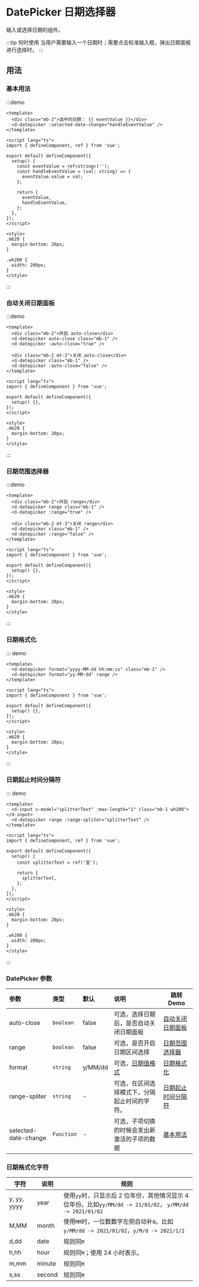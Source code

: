 # DatePicker 日期选择器

输入或选择日期的组件。

:::tip 何时使用
当用户需要输入一个日期时；需要点击标准输入框，弹出日期面板进行选择时。
:::

## 用法

### 基本用法

:::demo

```vue
<template>
  <div class="mb-2">选中的日期： {{ eventValue }}</div>
  <d-datepicker :selected-date-change="handleEventValue" />
</template>

<script lang="ts">
import { defineComponent, ref } from 'vue';

export default defineComponent({
  setup() {
    const eventValue = ref<string>('');
    const handleEventValue = (val: string) => {
      eventValue.value = val;
    };

    return {
      eventValue,
      handleEventValue,
    };
  },
});
</script>

<style>
.mb20 {
  margin-bottom: 20px;
}

.wh200 {
  width: 200px;
}
</style>
```

:::

### 自动关闭日期面板

:::demo

```vue
<template>
  <div class="mb-2">开启 auto-close</div>
  <d-datepicker auto-close class="mb-1" />
  <d-datepicker :auto-close="true" />

  <div class="mb-2 mt-3">关闭 auto-close</div>
  <d-datepicker class="mb-1" />
  <d-datepicker :auto-close="false" />
</template>

<script lang="ts">
import { defineComponent } from 'vue';

export default defineComponent({
  setup() {},
});
</script>

<style>
.mb20 {
  margin-bottom: 20px;
}
</style>
```

:::

### 日期范围选择器

:::demo

```vue
<template>
  <div class="mb-2">开启 range</div>
  <d-datepicker range class="mb-1" />
  <d-datepicker :range="true" />

  <div class="mb-2 mt-3">关闭 range</div>
  <d-datepicker class="mb-1" />
  <d-datepicker :range="false" />
</template>

<script lang="ts">
import { defineComponent } from 'vue';

export default defineComponent({
  setup() {},
});
</script>

<style>
.mb20 {
  margin-bottom: 20px;
}
</style>
```

:::

### 日期格式化

::: demo

```vue
<template>
  <d-datepicker format="yyyy-MM-dd hh:mm:ss" class="mb-1" />
  <d-datepicker format="yy-MM-dd" range />
</template>

<script lang="ts">
import { defineComponent } from 'vue';

export default defineComponent({
  setup() {},
});
</script>

<style>
.mb20 {
  margin-bottom: 20px;
}
</style>
```

:::

### 日期起止时间分隔符

::: demo

```vue
<template>
  <d-input v-model="splitterText" :max-length="1" class="mb-1 wh200"></d-input>
  <d-datepicker range :range-spliter="splitterText" />
</template>

<script lang="ts">
import { defineComponent, ref } from 'vue';

export default defineComponent({
  setup() {
    const splitterText = ref('至');

    return {
      splitterText,
    };
  },
});
</script>

<style>
.mb20 {
  margin-bottom: 20px;
}

.wh200 {
  width: 200px;
}
</style>
```

:::

### DatePicker 参数

| 参数                 | 类型       | 默认    | 说明                                         | 跳转 Demo                                 |
| :------------------- | :--------- | :------ | :------------------------------------------- | ----------------------------------------- |
| auto-close           | `boolean`  | false   | 可选，选择日期后，是否自动关闭日期面板       | [自动关闭日期面板](#自动关闭日期面板)     |
| range                | `boolean`  | false   | 可选，是否开启日期区间选择                   | [日期范围选择器](#日期范围选择器)         |
| format               | `string`   | y/MM/dd | 可选，[日期值格式](#日期格式化字符)          | [日期格式化](#日期格式化)                 |
| range-spliter        | `string`   | -       | 可选，在区间选择模式下，分隔起止时间的字符。 | [日期起止时间分隔符](#日期起止时间分隔符) |
| selected-date-change | `Function` | -       | 可选，子项切换的时候会发出新激活的子项的数据 | [基本用法](#基本用法)                     |

### 日期格式化字符

| 字符        | 说明   | 规则                                                                                                       |
| ----------- | ------ | ---------------------------------------------------------------------------------------------------------- |
| y, yy, yyyy | year   | 使用`yy`时，只显示后 2 位年份，其他情况显示 4 位年份。比如`yy/MM/dd -> 21/01/02`， `y/MM/dd -> 2021/01/02` |
| M,MM        | month  | 使用`MM`时，一位数数字左侧自动补`0`。比如`y/MM/dd -> 2021/01/02`，`y/M/d -> 2021/1/2`                      |
| d,dd        | date   | 规则同`M`                                                                                                  |
| h,hh        | hour   | 规则同`M`；使用 24 小时表示。                                                                              |
| m,mm        | minute | 规则同`M`                                                                                                  |
| s,ss        | second | 规则同`M`                                                                                                  |
